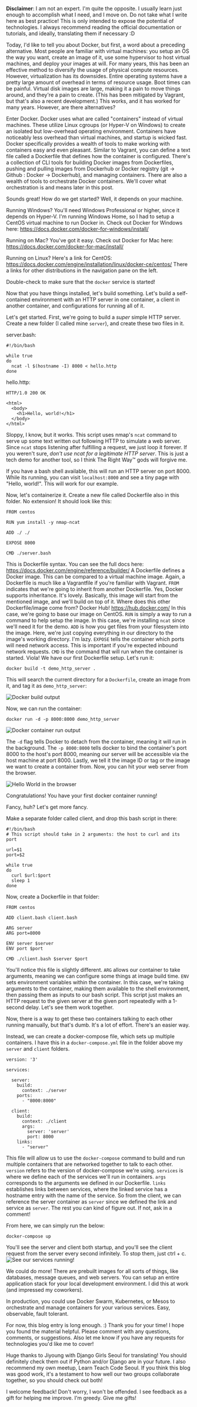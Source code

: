 **Disclaimer**: I am not an expert. I'm quite the opposite. I usually learn just enough to accomplish what I need, and I move on. Do not take what I write here as best practice! This is only intended to expose the potential of technologies. I always recommend reading the official documentation or tutorials, and ideally, translating them if necessary :D


Today, I'd like to tell you about Docker, but first, a word about a preceding alternative. Most people are familiar with virtual machines: you setup an OS the way you want, create an image of it, use some hypervisor to host virtual machines, and deploy your images at will. For many years, this has been an effective method to diversify the usage of physical compute resources. However, virtualization has its downsides. Entire operating systems have a pretty large amount of overhead in terms of resource usage. Boot times can be painful. Virtual disk images are large, making it a pain to move things around, and they're a pain to create. (This has been mitigated by Vagrant, but that's also a recent development.) This works, and it has worked for many years. However, are there alternatives?

Enter Docker. Docker uses what are called "containers" instead of virtual machines. These utilize Linux cgroups (or Hyper-V on Windows) to create an isolated but low-overhead operating environment. Containers have noticeably less overhead than virtual machines, and startup is wicked fast. Docker specifically provides a wealth of tools to make working with containers easy and even pleasant. Similar to Vagrant, you can define a text file called a Dockerfile that defines how the container is configured. There's a collection of CLI tools for building Docker images from Dockerfiles, pushing and pulling images from Dockerhub or Docker registry (git -> Github : Docker -> Dockerhub), and managing containers. There are also a wealth of tools to orchestrate Docker containers. We'll cover what orchestration is and means later in this post.

Sounds great! How do we get started? Well, it depends on your machine.

Running Windows? You'll need Windows Professional or higher, since it depends on Hyper-V. I'm running Windows Home, so I had to setup a CentOS virtual machine to run Docker in. Check out Docker for Windows here: https://docs.docker.com/docker-for-windows/install/

Running on Mac? You've got it easy. Check out Docker for Mac here: https://docs.docker.com/docker-for-mac/install/

Running on Linux? Here's a link for CentOS: https://docs.docker.com/engine/installation/linux/docker-ce/centos/
There a links for other distributions in the navigation pane on the left.

Double-check to make sure that the `docker` service is started!

Now that you have things installed, let's build something. Let's build a self-contained environment with an HTTP server in one container, a client in another container, and configurations for running all of it.

Let's get started. First, we're going to build a _super_ simple HTTP server. Create a new folder (I called mine `server`), and create these two files in it.

server.bash:
```
#!/bin/bash

while true
do
  ncat -l $(hostname -I) 8000 < hello.http
done
```

hello.http:
```
HTTP/1.0 200 OK

<html>
  <body>
    <h1>Hello, world!</h1>
  </body>
</html>
```

Sloppy, I know, but it works. This script uses nmap's `ncat` command to serve up some text written out following HTTP to simulate a web server. Since `ncat` stops listening after fulfilling a request, we just loop it forever. If you weren't sure, _don't use ncat for a legitimate HTTP server_. This is just a tech demo for another tool, so I think The Right Way™ gods will forgive me.

If you have a bash shell available, this will run an HTTP server on port 8000. While its running, you can visit `localhost:8000` and see a tiny page with "Hello, world!". This will work for our example.

Now, let's containerize it. Create a new file called Dockerfile also in this folder. No extension! It should look like this:

```
FROM centos

RUN yum install -y nmap-ncat

ADD ./ ./

EXPOSE 8000

CMD ./server.bash
```

This is Dockerfile syntax. You can see the full docs here: https://docs.docker.com/engine/reference/builder/
A Dockerfile defines a Docker image. This can be compared to a virtual machine image. Again, a Dockerfile is much like a Vagrantfile if you're familiar with Vagrant.
`FROM` indicates that we're going to inherit from another Dockerfile. Yes, Docker supports inheritance. It's lovely. Basically, this image will start from the mentioned image, and we'll build on top of it. Where does this other Dockerfile/image come from? Docker Hub! https://hub.docker.com/ In this case, we're going to base our image on CentOS.
`RUN` is simply a way to run a command to help setup the image. In this case, we're installing `ncat` since we'll need it for the demo.
`ADD` is how you get files from your filesystem into the image. Here, we're just copying everything in our directory to the image's working directory. I'm lazy.
`EXPOSE` tells the container which ports will need network access. This is important if you're expected inbound network requests.
`CMD` is the command that will run when the container is started.
Viola! We have our first Dockerfile setup. Let's run it:
```
docker build -t demo_http_server .
```
This will search the current directory for a `Dockerfile`, create an image from it, and tag it as `demo_http_server`:

![Docker build output](images/build_output.png)

Now, we can run the container:
```
docker run -d -p 8000:8000 demo_http_server
```

![Docker container run output](images/server_container_run_output.png)

The `-d` flag tells Docker to detach from the container, meaning it will run in the background. The `-p 8000:8000` tells docker to bind the container's port 8000 to the host's port 8000, meaning our server will be accessible via the host machine at port 8000. Lastly, we tell it the image ID or tag or the image we want to create a container from. Now, you can hit your web server from the browser.

![Hello World in the browser](images/browser_output.png)

Congratulations! You have your first docker container running!

Fancy, huh? Let's get more fancy.

Make a separate folder called client, and drop this bash script in there:
```
#!/bin/bash
# This script should take in 2 arguments: the host to curl and its port

url=$1
port=$2

while true
do
  curl $url:$port
  sleep 1
done
```

Now, create a Dockerfile in that folder:
```
FROM centos

ADD client.bash client.bash

ARG server
ARG port=8000

ENV server $server
ENV port $port

CMD ./client.bash $server $port
```

You'll notice this file is slightly different.
`ARG` allows our container to take arguments, meaning we can configure some things at image build time.
`ENV` sets environment variables within the container.
In this case, we're taking arguments to the container, making them available to the shell environment, then passing them as inputs to our bash script. This script just makes an HTTP request to the given server at the given port repeatedly with a 1-second delay. Let's see them work together.

Now, there is a way to get these two containers talking to each other running manually, but that's dumb. It's a lot of effort. There's an easier way.

Instead, we can create a docker-compose file, which sets up multiple containers. I have this in a `docker-compose.yml` file in the folder above my `server` and `client` folders.

```
version: '3'

services:

  server:
    build:
      context: ./server
    ports:
      - "8000:8000"

  client:
    build:
      context: ./client
      args:
        server: 'server'
        port: 8000
    links:
      - "server"
```

This file will allow us to use the `docker-compose` command to build and run multiple containers that are networked together to talk to each other.
`version` refers to the version of docker-compose we're using.
`services` is where we define each of the services we'll run in containers.
`args` corresponds to the arguments we defined in our Dockerfile.
`links` establishes links between services, where the linked service has a hostname entry with the name of the service. So from the client, we can reference the server container as `server` since we defined the link and service as `server`.
The rest you can kind of figure out. If not, ask in a comment!

From here, we can simply run the below:
```
docker-compose up
```
You'll see the server and client both startup, and you'll see the client request from the server every second infinitely. To stop them, just ctrl + c.
![See our services running!](images/compose_output.png)

We could do more! There are prebuilt images for all sorts of things, like databases, message queues, and web servers. You can setup an entire application stack for your local development environment. I did this at work (and impressed my coworkers).

In production, you could use Docker Swarm, Kubernetes, or Mesos to orchestrate and manage containers for your various services. Easy, observable, fault tolerant.

For now, this blog entry is long enough. :) Thank you for your time! I hope you found the material helpful. Please comment with any questions, comments, or suggestions. Also let me know if you have any requests for technologies you'd like me to cover!

Huge thanks to Jiyoung with Django Girls Seoul for translating! You should definitely check them out if Python and/or Django are in your future. I also recommend my own meetup, Learn Teach Code Seoul. If you think this blog was good work, it's a testament to how well our two groups collaborate together, so you should check out both!

I welcome feedback! Don't worry, I won't be offended. I see feedback as a gift for helping me improve. I'm greedy. Give me gifts!
